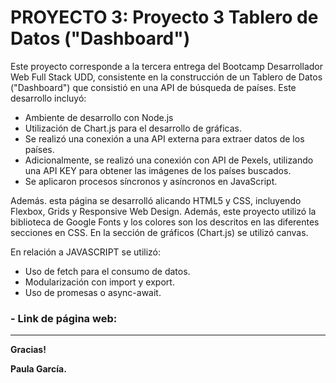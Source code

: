 # **PROYECTO 3: Proyecto 3 Tablero de Datos ("Dashboard")**

Este proyecto corresponde a la tercera entrega del Bootcamp Desarrollador Web Full Stack UDD, consistente en la construcción de un Tablero de Datos ("Dashboard") que consistió en una API de búsqueda de países.
Este desarrollo incluyó:

-	Ambiente de desarrollo con Node.js
-	Utilización de Chart.js para el desarrollo de gráficas. 
-	Se realizó una conexión a una API externa para extraer datos de los países.
-	Adicionalmente, se realizó una conexión con API de Pexels,  utilizando una API KEY para obtener las imágenes de los países buscados.
-	Se aplicaron procesos síncronos y asíncronos en JavaScript.

Además. esta página se desarrolló alicando HTML5 y CSS, incluyendo Flexbox, Grids y Responsive Web Design.
Además, este proyecto utilizó la biblioteca de Google Fonts y los colores son los descritos en las diferentes secciones en CSS.
En la sección de gráficos (Chart.js) se utilizó canvas.

En relación a JAVASCRIPT se utilizó:
-	 Uso de fetch para el consumo de datos.
-	Modularización con import y export.
-	Uso de promesas o async-await.


### **- Link de página web:**
** **

**Gracias!**

**Paula García.**
 

